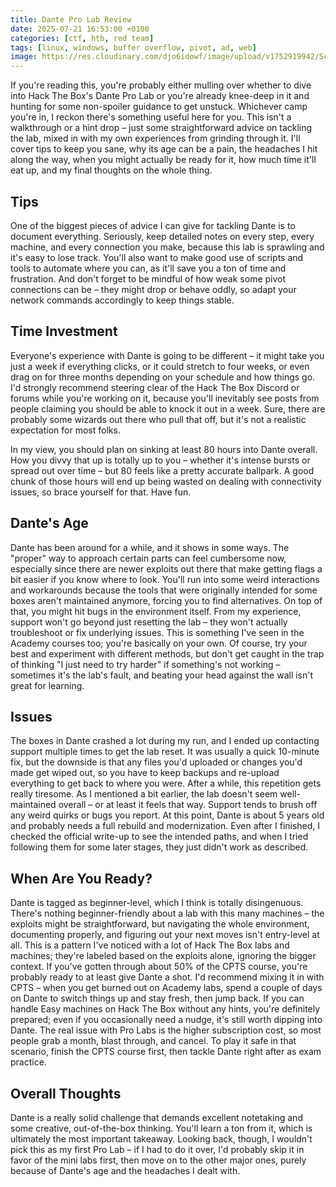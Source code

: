 ```yaml
---
title: Dante Pro Lab Review
date: 2025-07-21 16:53:00 +0100
categories: [ctf, htb, red team]
tags: [linux, windows, buffer overflow, pivot, ad, web] 
image: https://res.cloudinary.com/djo6idowf/image/upload/v1752919942/Screenshot_2025-07-19_111142_neribc.png
---
```

If you're reading this, you're probably either mulling over whether to dive into Hack The Box's Dante Pro Lab or you're already knee-deep in it and hunting for some non-spoiler guidance to get unstuck. Whichever camp you're in, I reckon there's something useful here for you. This isn't a walkthrough or a hint drop – just some straightforward advice on tackling the lab, mixed in with my own experiences from grinding through it. I'll cover tips to keep you sane, why its age can be a pain, the headaches I hit along the way, when you might actually be ready for it, how much time it'll eat up, and my final thoughts on the whole thing.

## Tips

One of the biggest pieces of advice I can give for tackling Dante is to document everything. Seriously, keep detailed notes on every step, every machine, and every connection you make, because this lab is sprawling and it's easy to lose track. You'll also want to make good use of scripts and tools to automate where you can, as it'll save you a ton of time and frustration. And don't forget to be mindful of how weak some pivot connections can be – they might drop or behave oddly, so adapt your network commands accordingly to keep things stable.

## Time Investment

Everyone's experience with Dante is going to be different – it might take you just a week if everything clicks, or it could stretch to four weeks, or even drag on for three months depending on your schedule and how things go. I'd strongly recommend steering clear of the Hack The Box Discord or forums while you're working on it, because you'll inevitably see posts from people claiming you should be able to knock it out in a week. Sure, there are probably some wizards out there who pull that off, but it's not a realistic expectation for most folks.

In my view, you should plan on sinking at least 80 hours into Dante overall. How you divvy that up is totally up to you – whether it's intense bursts or spread out over time – but 80 feels like a pretty accurate ballpark. A good chunk of those hours will end up being wasted on dealing with connectivity issues, so brace yourself for that. Have fun.

## Dante's Age

Dante has been around for a while, and it shows in some ways. The "proper" way to approach certain parts can feel cumbersome now, especially since there are newer exploits out there that make getting flags a bit easier if you know where to look. You'll run into some weird interactions and workarounds because the tools that were originally intended for some boxes aren't maintained anymore, forcing you to find alternatives. On top of that, you might hit bugs in the environment itself. From my experience, support won't go beyond just resetting the lab – they won't actually troubleshoot or fix underlying issues. This is something I've seen in the Academy courses too; you're basically on your own. Of course, try your best and experiment with different methods, but don't get caught in the trap of thinking "I just need to try harder" if something's not working – sometimes it's the lab's fault, and beating your head against the wall isn't great for learning.

## Issues

The boxes in Dante crashed a lot during my run, and I ended up contacting support multiple times to get the lab reset. It was usually a quick 10-minute fix, but the downside is that any files you'd uploaded or changes you'd made get wiped out, so you have to keep backups and re-upload everything to get back to where you were. After a while, this repetition gets really tiresome. As I mentioned a bit earlier, the lab doesn't seem well-maintained overall – or at least it feels that way. Support tends to brush off any weird quirks or bugs you report. At this point, Dante is about 5 years old and probably needs a full rebuild and modernization. Even after I finished, I checked the official write-up to see the intended paths, and when I tried following them for some later stages, they just didn't work as described.

## When Are You Ready?

Dante is tagged as beginner-level, which I think is totally disingenuous. There's nothing beginner-friendly about a lab with this many machines – the exploits might be straightforward, but navigating the whole environment, documenting properly, and figuring out your next moves isn't entry-level at all. This is a pattern I've noticed with a lot of Hack The Box labs and machines; they're labeled based on the exploits alone, ignoring the bigger context. If you've gotten through about 50% of the CPTS course, you're probably ready to at least give Dante a shot. I'd recommend mixing it in with CPTS – when you get burned out on Academy labs, spend a couple of days on Dante to switch things up and stay fresh, then jump back. If you can handle Easy machines on Hack The Box without any hints, you're definitely prepared; even if you occasionally need a nudge, it's still worth dipping into Dante. The real issue with Pro Labs is the higher subscription cost, so most people grab a month, blast through, and cancel. To play it safe in that scenario, finish the CPTS course first, then tackle Dante right after as exam practice.

## Overall Thoughts

Dante is a really solid challenge that demands excellent notetaking and some creative, out-of-the-box thinking. You'll learn a ton from it, which is ultimately the most important takeaway. Looking back, though, I wouldn't pick this as my first Pro Lab – if I had to do it over, I'd probably skip it in favor of the mini labs first, then move on to the other major ones, purely because of Dante's age and the headaches I dealt with.